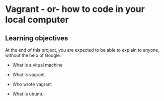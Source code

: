 # Vagrant - or- how to code in your local computer

## Learning objectives

At the end of this project, you are expected to be able to explain to anyone, without the help of Google:

* What is a vitual machine 

* What is vagrant

* Who wrote vagrant

* What is ubuntu
